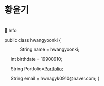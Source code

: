 <div>
<p>
<h1>황윤기<h1>


</p>
</div>

<div>
<p>
📌 Info
<p>
  public class hwangyoonki {
    <p>
    <span style="margin-left: 50px;">String name = hwangyoonki;</span>
    <p>
    <span style="margin-left: 20px;">int birthdate = 19900910;</span>
    <p>
    <span style="margin-left: 20px;">String Portfolio=<a href="https://hykworld.github.io/portfolio/" rel="nofollow">Portfolio;</a></span>
    <p>
    <span style="margin-left: 20px;">String email = hwnagyk0910@naver.com;</span>
  }
</div>

</div>
